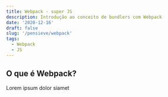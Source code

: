 ```yaml
---
title: Webpack - super JS
description: Introdução ao conceito de bundlers com Webpack
date: '2020-12-16'
draft: false
slug: '/pensieve/webpack'
tags:
  - Webpack
  - JS
---
```


## O que é Webpack?

Lorem ipsum dolor siamet
